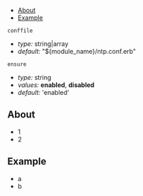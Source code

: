 - [About](#about)
- [Example](#example)

`conffile`
- *type:* string|array
- *default:* "${module_name}/ntp.conf.erb"

`ensure`
- *type:* string
- *values:* __enabled__, __disabled__
- *default:* 'enabled'



## About
- 1
- 2

## Example
- a
- b
